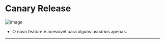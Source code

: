 # Canary Release

![image](https://github.com/AndreCoutinhom/devops_and_monitoring_study/assets/91290799/c8c0ee59-c7d9-4208-8c29-6906f289e58f)

* O novo feature é acessível para alguns usuários apenas.

---

